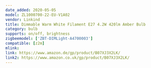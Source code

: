 ```yaml
---
date_added: 2020-05-05
model: ZL1000700-22-EU-V1A02
vendor: Linkind
title: Dimmable Warm White Filament E27 4.2W 420lm Amber Bulb
category: bulb
supports: on/off, brightness
zigbeemodel: ['ZBT-DIMLight-A4700003']
compatible: [z2m]
mlink: 
link: https://www.amazon.de/gp/product/B07XJ3X2LK/
link2: https://www.amazon.co.uk/gp/product/B07XJ3X2LK/
---
```

